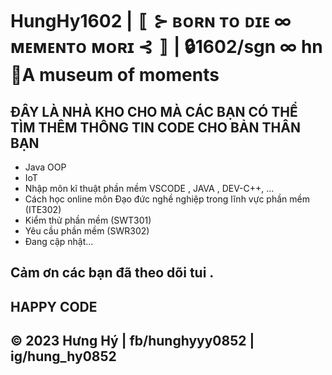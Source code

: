 # HungHy1602 | 〚 ⊱ ʙᴏʀɴ ᴛᴏ ᴅɪᴇ ∞ ᴍᴇᴍᴇɴᴛᴏ ᴍᴏʀɪ ⊰ 〛 | 🔒1602/sgn ∞ hn 📍A museum of moments

## ĐÂY LÀ NHÀ KHO CHO MÀ CÁC BẠN CÓ THỂ TÌM THÊM THÔNG TIN CODE CHO BẢN THÂN BẠN
* Java OOP
* IoT
* Nhập môn kĩ thuật phần mềm VSCODE , JAVA , DEV-C++, ...
* Cách học online môn Đạo đức nghề nghiệp trong lĩnh vực phần mềm (ITE302)
* Kiểm thử phần mềm (SWT301)
* Yêu cầu phần mềm (SWR302)
* Đang cập nhật...

## Cảm ơn các bạn đã theo dõi tui .
## HAPPY CODE

## © 2023 Hưng Hý | fb/hunghyyy0852 | ig/hung_hy0852